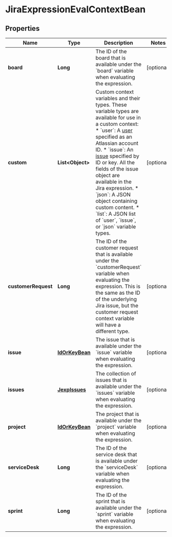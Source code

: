 

# JiraExpressionEvalContextBean


## Properties

| Name | Type | Description | Notes |
|------------ | ------------- | ------------- | -------------|
|**board** | **Long** | The ID of the board that is available under the &#x60;board&#x60; variable when evaluating the expression. |  [optional] |
|**custom** | **List&lt;Object&gt;** | Custom context variables and their types. These variable types are available for use in a custom context:   *  &#x60;user&#x60;: A [user](https://developer.atlassian.com/cloud/jira/platform/jira-expressions-type-reference#user) specified as an Atlassian account ID.  *  &#x60;issue&#x60;: An [issue](https://developer.atlassian.com/cloud/jira/platform/jira-expressions-type-reference#issue) specified by ID or key. All the fields of the issue object are available in the Jira expression.  *  &#x60;json&#x60;: A JSON object containing custom content.  *  &#x60;list&#x60;: A JSON list of &#x60;user&#x60;, &#x60;issue&#x60;, or &#x60;json&#x60; variable types. |  [optional] |
|**customerRequest** | **Long** | The ID of the customer request that is available under the &#x60;customerRequest&#x60; variable when evaluating the expression. This is the same as the ID of the underlying Jira issue, but the customer request context variable will have a different type. |  [optional] |
|**issue** | [**IdOrKeyBean**](IdOrKeyBean.md) | The issue that is available under the &#x60;issue&#x60; variable when evaluating the expression. |  [optional] |
|**issues** | [**JexpIssues**](JexpIssues.md) | The collection of issues that is available under the &#x60;issues&#x60; variable when evaluating the expression. |  [optional] |
|**project** | [**IdOrKeyBean**](IdOrKeyBean.md) | The project that is available under the &#x60;project&#x60; variable when evaluating the expression. |  [optional] |
|**serviceDesk** | **Long** | The ID of the service desk that is available under the &#x60;serviceDesk&#x60; variable when evaluating the expression. |  [optional] |
|**sprint** | **Long** | The ID of the sprint that is available under the &#x60;sprint&#x60; variable when evaluating the expression. |  [optional] |



